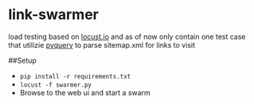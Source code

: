 # link-swarmer
load testing based on [locust.io](www.locust.io) and as of now only contain one test case that utilizie [pyquery](https://pypi.python.org/pypi/pyquery) to parse sitemap.xml for links to visit


##Setup
* `pip install -r requirements.txt`
* `locust -f swarmer.py`
* Browse to the web ui and start a swarm
